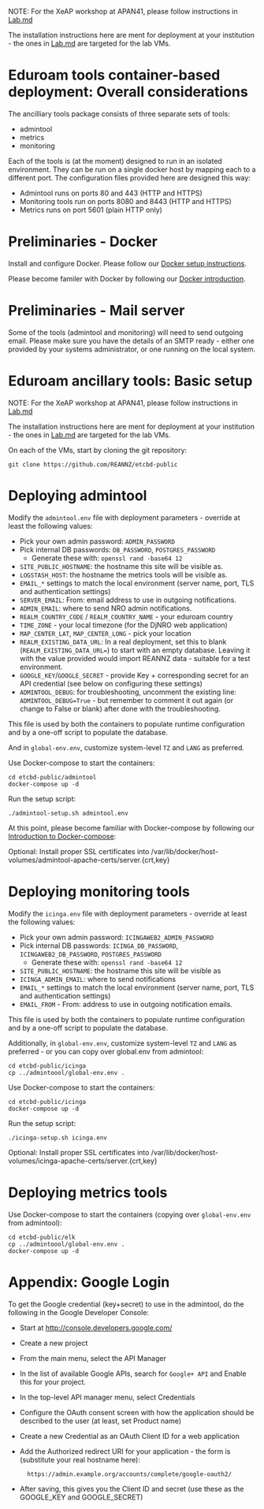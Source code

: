 
NOTE: For the XeAP workshop at APAN41, please follow instructions in [Lab.md](Lab.md)

The installation instructions here are ment for deployment at your institution - the ones in [Lab.md](Lab.md) are targeted for the lab VMs.

#  Eduroam tools container-based deployment: Overall considerations #

The ancilliary tools package consists of three separate sets of tools:
* admintool
* metrics
* monitoring

Each of the tools is (at the moment) designed to run in an isolated environment.  They can be run on a single docker host by mapping each to a different port.  The configuration files provided here are designed this way:

* Admintool runs on ports 80 and 443 (HTTP and HTTPS)
* Monitoring tools run on ports 8080 and 8443 (HTTP and HTTPS)
* Metrics runs on port 5601 (plain HTTP only)

# Preliminaries - Docker

Install and configure Docker.  Please follow our [Docker setup instructions](Docker-setup.md).

Please become familer with Docker by following our [Docker introduction](Docker-intro.md).

# Preliminaries - Mail server

Some of the tools (admintool and monitoring) will need to send outgoing email.  Please make sure you have the details of an SMTP ready - either one provided by your systems administrator, or one running on the local system.

# Eduroam ancillary tools: Basic setup

NOTE: For the XeAP workshop at APAN41, please follow instructions in [Lab.md](Lab.md)

The installation instructions here are ment for deployment at your institution - the ones in [Lab.md](Lab.md) are targeted for the lab VMs.

On each of the VMs, start by cloning the git repository:

    git clone https://github.com/REANNZ/etcbd-public

# Deploying admintool

Modify the ````admintool.env```` file with deployment parameters - override at least the following values:

* Pick your own admin password: ````ADMIN_PASSWORD````
* Pick internal DB passwords: ````DB_PASSWORD````, ````POSTGRES_PASSWORD````
  * Generate these with: ````openssl rand -base64 12````
* ````SITE_PUBLIC_HOSTNAME````: the hostname this site will be visible as.
* ````LOGSTASH_HOST````: the hostname the metrics tools will be visible as.
* ````EMAIL_*```` settings to match the local environment (server name, port, TLS and authentication settings)
* ````SERVER_EMAIL````: From: email address to use in outgoing notifications.
* ````ADMIN_EMAIL````: where to send NRO admin notifications.
* ````REALM_COUNTRY_CODE```` / ````REALM_COUNTRY_NAME```` - your eduroam country
* ````TIME_ZONE```` - your local timezone (for the DjNRO web application)
* ````MAP_CENTER_LAT````, ````MAP_CENTER_LONG```` - pick your location
* ````REALM_EXISTING_DATA_URL````: In a real deployment, set this to blank (````REALM_EXISTING_DATA_URL=````) to start with an empty database.  Leaving it with the value provided would import REANNZ data - suitable for a test environment.
* ````GOOGLE_KEY````/````GOOGLE_SECRET```` - provide Key + corresponding secret for an API credential (see below on configuring these settings)
* ````ADMINTOOL_DEBUG````: for troubleshooting, uncomment the existing line: ````ADMINTOOL_DEBUG=True```` - but remember to comment it out again (or change to False or blank) after done with the troubleshooting.

This file is used by both the containers to populate runtime configuration and by a one-off script to populate the database.

And in ````global-env.env````, customize system-level ````TZ```` and ````LANG```` as preferred.

Use Docker-compose to start the containers:

    cd etcbd-public/admintool
    docker-compose up -d

Run the setup script:

    ./admintool-setup.sh admintool.env

At this point, please become familiar with Docker-compose by following our [Introduction to Docker-compose](Docker-compose-intro.md):

Optional: Install proper SSL certificates into /var/lib/docker/host-volumes/admintool-apache-certs/server.{crt,key}


# Deploying monitoring tools

Modify the ````icinga.env```` file with deployment parameters - override at least the following values:

* Pick your own admin password: ````ICINGAWEB2_ADMIN_PASSWORD````
* Pick internal DB passwords: ````ICINGA_DB_PASSWORD````, ````ICINGAWEB2_DB_PASSWORD````, ````POSTGRES_PASSWORD````
  * Generate these with: ````openssl rand -base64 12````
* ````SITE_PUBLIC_HOSTNAME````: the hostname this site will be visible as
* ````ICINGA_ADMIN_EMAIL````: where to send notifications
* ````EMAIL_*```` settings to match the local environment (server name, port, TLS and authentication settings)
* ````EMAIL_FROM```` - From: address to use in outgoing notification emails.

This file is used by both the containers to populate runtime configuration and by a one-off script to populate the database.

Additionally, in ````global-env.env````, customize system-level ````TZ```` and ````LANG```` as preferred - or you can copy over global.env from admintool:

    cd etcbd-public/icinga
    cp ../admintoool/global-env.env .

Use Docker-compose to start the containers:

    cd etcbd-public/icinga
    docker-compose up -d

Run the setup script:

    ./icinga-setup.sh icinga.env

Optional: Install proper SSL certificates into /var/lib/docker/host-volumes/icinga-apache-certs/server.{crt,key}

# Deploying metrics tools

Use Docker-compose to start the containers (copying over ````global-env.env```` from admintool):

    cd etcbd-public/elk
    cp ../admintoool/global-env.env .
    docker-compose up -d


# Appendix: Google Login

To get the Google credential (key+secret) to use in the admintool, do the following in the Google Developer Console:

* Start at http://console.developers.google.com/
* Create a new project
* From the main menu, select the API Manager
* In the list of available Google APIs, search for ````Google+ API```` and Enable this for your project.
* In the top-level API manager menu, select Credentials
* Configure the OAuth consent screen with how the application should be described to the user (at least, set Product name)
* Create a new Credential as an OAuth Client ID for a web application
* Add the Authorized redirect URI for your application - the form is (substitute your real hostname here):

        https://admin.example.org/accounts/complete/google-oauth2/

* After saving, this gives you the Client ID and secret (use these as the GOOGLE_KEY and GOOGLE_SECRET)

